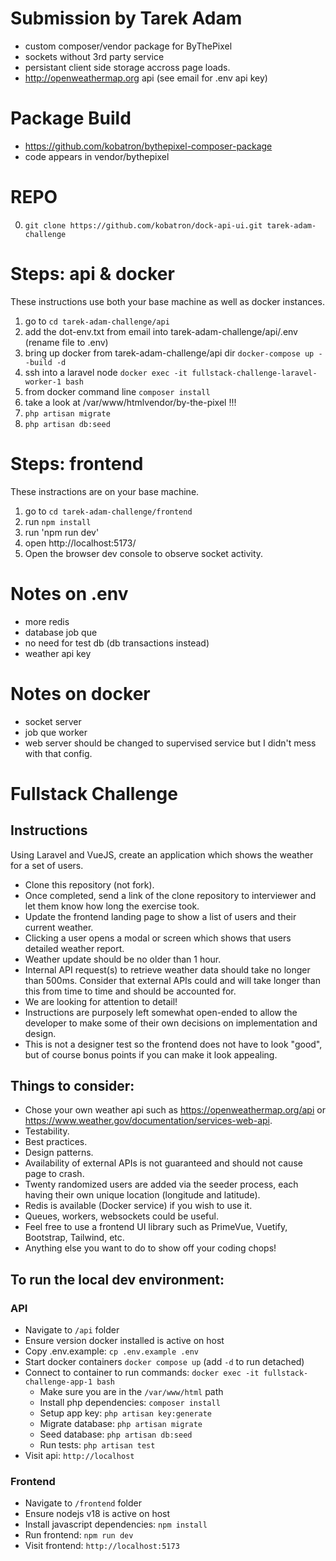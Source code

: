 # Submission by Tarek Adam
- custom composer/vendor package for ByThePixel
- sockets without 3rd party service
- persistant client side storage accross page loads.
- http://openweathermap.org api (see email for .env api key)

# Package Build
- https://github.com/kobatron/bythepixel-composer-package
- code appears in vendor/bythepixel

# REPO
0. `git clone https://github.com/kobatron/dock-api-ui.git tarek-adam-challenge`

# Steps: api & docker
These instructions use both your base machine as well as docker instances.
1. go to `cd tarek-adam-challenge/api`
2. add the dot-env.txt from email into tarek-adam-challenge/api/.env (rename file to .env)
4. bring up docker from tarek-adam-challenge/api dir `docker-compose up --build -d`
5. ssh into a laravel node `docker exec -it fullstack-challenge-laravel-worker-1 bash`
6. from docker command line `composer install`
7. take a look at /var/www/htmlvendor/by-the-pixel !!!
8. `php artisan migrate`
9. `php artisan db:seed`

# Steps: frontend
These instractions are on your base machine.
1. go to `cd tarek-adam-challenge/frontend`
2. run `npm install`
3. run 'npm run dev'
4. open http://localhost:5173/
5. Open the browser dev console to observe socket activity.

# Notes on .env
- more redis
- database job que
- no need for test db (db transactions instead)
- weather api key

# Notes on docker
- socket server
- job que worker
- web server should be changed to supervised service but I didn't mess with that config.

# Fullstack Challenge

## Instructions
Using Laravel and VueJS, create an application which shows the weather for a set of users.
- Clone this repository (not fork). 
- Once completed, send a link of the clone repository to interviewer and let them know how long the exercise took. 
- Update the frontend landing page to show a list of users and their current weather.
- Clicking a user opens a modal or screen which shows that users detailed weather report.
- Weather update should be no older than 1 hour.
- Internal API request(s) to retrieve weather data should take no longer than 500ms. Consider that external APIs could and will take longer than this from time to time and should be accounted for. 
- We are looking for attention to detail!
- Instructions are purposely left somewhat open-ended to allow the developer to make some of their own decisions on implementation and design. 
- This is not a designer test so the frontend does not have to look "good", but of course bonus points if you can make it look appealing. 

## Things to consider:
- Chose your own weather api such as https://openweathermap.org/api or https://www.weather.gov/documentation/services-web-api.
- Testability.
- Best practices.
- Design patterns.
- Availability of external APIs is not guaranteed and should not cause page to crash.
- Twenty randomized users are added via the seeder process, each having their own unique location (longitude and latitude).
- Redis is available (Docker service) if you wish to use it.
- Queues, workers, websockets could be useful.
- Feel free to use a frontend UI library such as PrimeVue, Vuetify, Bootstrap, Tailwind, etc. 
- Anything else you want to do to show off your coding chops!

## To run the local dev environment:

### API
- Navigate to `/api` folder
- Ensure version docker installed is active on host
- Copy .env.example: `cp .env.example .env`
- Start docker containers `docker compose up` (add `-d` to run detached)
- Connect to container to run commands: `docker exec -it fullstack-challenge-app-1 bash`
  - Make sure you are in the `/var/www/html` path
  - Install php dependencies: `composer install`
  - Setup app key: `php artisan key:generate`
  - Migrate database: `php artisan migrate` 
  - Seed database: `php artisan db:seed`
  - Run tests: `php artisan test`
- Visit api: `http://localhost`

### Frontend
- Navigate to `/frontend` folder
- Ensure nodejs v18 is active on host
- Install javascript dependencies: `npm install`
- Run frontend: `npm run dev`
- Visit frontend: `http://localhost:5173`
